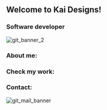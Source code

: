 ## **Welcome to Kai Designs!**

### Software developer

![git_banner_2](https://github.com/Kai4Dev/Kai4Dev/assets/137760833/0cebaa8b-8fea-44c3-8886-6623d0cfd5e2)

### About me:

### Check my work:

### Contact:

![git_mail_banner](https://github.com/Kai4Dev/Kai4Dev/assets/137760833/64f9e25e-de1c-486f-a818-d8d70ca6b405)

